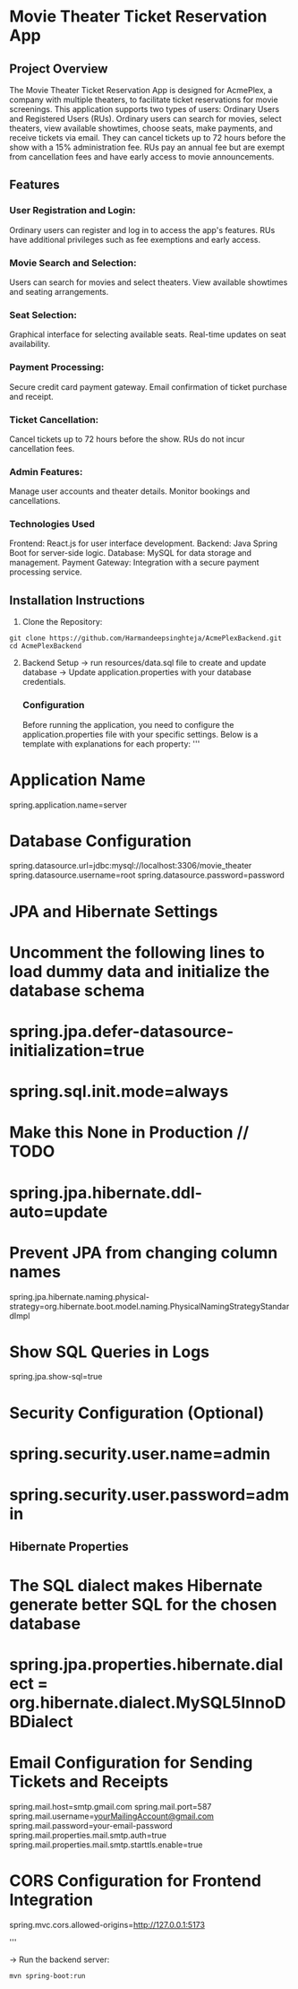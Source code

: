 # Movie Theater Ticket Reservation App

## Project Overview
The Movie Theater Ticket Reservation App is designed for AcmePlex, a company with multiple theaters, to facilitate ticket reservations for movie screenings. This application supports two types of users: Ordinary Users and Registered Users (RUs). Ordinary users can search for movies, select theaters, view available showtimes, choose seats, make payments, and receive tickets via email. They can cancel tickets up to 72 hours before the show with a 15% administration fee. RUs pay an annual fee but are exempt from cancellation fees and have early access to movie announcements.
## Features
### User Registration and Login:
Ordinary users can register and log in to access the app's features.
RUs have additional privileges such as fee exemptions and early access.
### Movie Search and Selection:
Users can search for movies and select theaters.
View available showtimes and seating arrangements.
### Seat Selection:
Graphical interface for selecting available seats.
Real-time updates on seat availability.
### Payment Processing:
Secure credit card payment gateway.
Email confirmation of ticket purchase and receipt.
### Ticket Cancellation:
Cancel tickets up to 72 hours before the show.
RUs do not incur cancellation fees.
### Admin Features:
Manage user accounts and theater details.
Monitor bookings and cancellations.
### Technologies Used
Frontend: React.js for user interface development.
Backend: Java Spring Boot for server-side logic.
Database: MySQL for data storage and management.
Payment Gateway: Integration with a secure payment processing service.



## Installation Instructions
1. Clone the Repository:
```
git clone https://github.com/Harmandeepsinghteja/AcmePlexBackend.git
cd AcmePlexBackend
```
2. Backend Setup
-> run resources/data.sql file to create and update database
-> Update application.properties with your database credentials.
    ### Configuration
    Before running the application, you need to configure the application.properties file with your specific settings. Below is a template with explanations     for each property:
   '''
  # Application Name
spring.application.name=server

# Database Configuration
spring.datasource.url=jdbc:mysql://localhost:3306/movie_theater
spring.datasource.username=root
spring.datasource.password=password

# JPA and Hibernate Settings
# Uncomment the following lines to load dummy data and initialize the database schema
# spring.jpa.defer-datasource-initialization=true
# spring.sql.init.mode=always

# Make this None in Production // TODO
# spring.jpa.hibernate.ddl-auto=update

# Prevent JPA from changing column names
spring.jpa.hibernate.naming.physical-strategy=org.hibernate.boot.model.naming.PhysicalNamingStrategyStandardImpl

# Show SQL Queries in Logs
spring.jpa.show-sql=true

# Security Configuration (Optional)
# spring.security.user.name=admin
# spring.security.user.password=admin

## Hibernate Properties
# The SQL dialect makes Hibernate generate better SQL for the chosen database
# spring.jpa.properties.hibernate.dialect = org.hibernate.dialect.MySQL5InnoDBDialect

# Email Configuration for Sending Tickets and Receipts
spring.mail.host=smtp.gmail.com
spring.mail.port=587
spring.mail.username=yourMailingAccount@gmail.com
spring.mail.password=your-email-password
spring.mail.properties.mail.smtp.auth=true
spring.mail.properties.mail.smtp.starttls.enable=true

# CORS Configuration for Frontend Integration
spring.mvc.cors.allowed-origins=http://127.0.0.1:5173


   '''

   
-> Run the backend server:
```
mvn spring-boot:run

```




